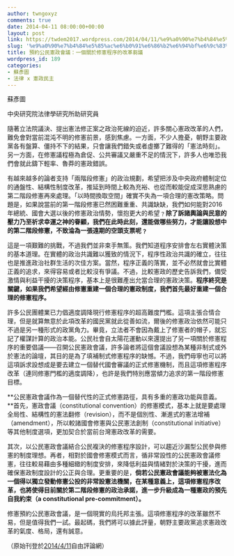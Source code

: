 ```yaml
---
author: twngoxyz
comments: true
date: 2014-04-11 08:00:00+00:00
layout: post
link: https://twdem2017.wordpress.com/2014/04/11/%e9%a0%90%e7%b4%84%e5%85%ac%e6%b0%91%e6%86%b2%e6%94%bf%e6%9c%83%e8%ad%b0%ef%bc%9a%e4%b8%80%e5%80%8b%e9%97%9c%e6%96%bc%e4%bf%ae%e6%86%b2%e7%a8%8b%e5%ba%8f%e7%9a%84%e6%94%b9%e9%9d%a9%e8%8a%bb%e8%ad%b0/
slug: '%e9%a0%90%e7%b4%84%e5%85%ac%e6%b0%91%e6%86%b2%e6%94%bf%e6%9c%83%e8%ad%b0%ef%bc%9a%e4%b8%80%e5%80%8b%e9%97%9c%e6%96%bc%e4%bf%ae%e6%86%b2%e7%a8%8b%e5%ba%8f%e7%9a%84%e6%94%b9%e9%9d%a9%e8%8a%bb%e8%ad%b0'
title: 預約公民憲政會議：一個關於修憲程序的改革芻議
wordpress_id: 189
categories:
- 蘇彥圖
- 法律 x 憲政民主
---
```


蘇彥圖

中央研究院法律學研究所助研究員

  


隨著立法院議決、提出憲法修正案之政治死線的迫近，許多關心憲政改革的人們，難免會對當前混沌不明的修憲前景，感到焦慮。一方面，不少人擔憂，朝野主要政黨各有盤算、僵持不下的結果，只會讓我們錯失或者虛擲了難得的「憲法時刻」。另一方面，在修憲議程極為倉促、公共審議又嚴重不足的情況下，許多人也唯恐我們會就此鑄下輕率、魯莽的憲政錯誤。

  


有越來越多的論者支持「兩階段修憲」的政治規劃，希望把涉及中央政府體制定位的通盤性、結構性制度改革，推延到時間上較為充裕、也從而較能促成深思熟慮的第二階段修憲再來處理。「以時間換取空間」確實不失為一項合理的憲改策略。問題是，如果說當前的第一階段修憲已然困難重重、共識缺缺，我們如何能對2016年總統、國會大選以後的修憲政治情勢，懷抱更大的希望﹖**除了訴諸輿論與民意的壓力乃至祈求幸運之神的眷顧，我們在此時此刻，還能做哪些努力，才能讓設想中的第二階段修憲，不致淪為一張遠期的空頭支票呢﹖**

  


這是一項艱難的挑戰，不過我們並非束手無策。我們知道程序安排會左右實體決策的基本道理。在實體的政治共識難以獲致的情況下，程序性政治共識的確立，往往也是推進政治社群生活的次佳方案。當然，程序正義的落實，並不必然就會比實體正義的追求，來得容易或者比較沒有爭議。不過，比較憲政的歷史告訴我們，備受激情與利益干擾的決策程序，基本上是很難產出允當合理的憲政決策。**程序終究是關鍵，如果我們希望經由修憲重建一個合理的憲政制度，我們首先最好重建一個合理的修憲程序。**

  


許多公民團體業已力倡適度調降現行修憲程序的超高難度門檻。這項主張合情合理，但是就算無意於此項改革的國民黨就此從善如流，爾後的修憲政治依然可能只不過是另一種形式的政黨角力。畢竟，立法者不會因為戴上了修憲者的帽子，就忘記了權謀計算的政治本能。公民社會自太陽花運動以來還提出了另一項關於修憲程序的重要倡議――召開公民憲政會議，許多論者將這個會議設想為某種非制式或外於憲法的論壇，其目的是為了填補制式修憲程序的缺憾。不過，我們毋寧也可以將這項訴求設想成是要去建立一個替代國會審議的正式修憲機制，而且這項修憲程序改革（連同修憲門檻的適度調降），也許是我們特別應當傾力追求的第一階段修憲目標。

  


**公民憲政會議作為一個替代性的正式修憲路徑，具有多重的憲政功能與意義。**首先，憲政會議（constitutional convention）的修憲模式，基本上就是要處理全局性、結構性的憲法翻修（revision），而不是個別性、漸進式的憲法增補（amendment），所以較諸國會修憲與公民憲法創制（constitutional initiative）等其他制度選項，更加契合於當前台灣憲政改革的需要。

其次，以公民憲政會議結合公民複決的修憲程序設計，可以趨近沙漏型公民參與修憲的制度理想。再者，相對於國會修憲模式而言，循非常設性的公民憲政會議修憲，往往較易藉由多種細緻的制度安排，來降低利益與情緒對於決策的干擾，進而確保憲政制度設計的公正與合理。更重要的是，**倘若公民憲政會議能夠被憲法化為一個得以獨立發動修憲公投的非常設憲法機關，在某種意義上，這項修憲程序改革，也將使得目前關於第二階段修憲的政治承諾，進一步升級成為一種憲政的預先自我約束（a constitutional pre-commitment）。**

  


修憲預約公民憲政會議，是一個現實的烏托邦主張。這項修憲程序的改革雖然不易，但是值得我們一試。最起碼，我們將可以據此評量，朝野主要政黨追求憲政改革的氣度、格局，還有誠意。

  


  


（原始刊登於[2014/4/11](http://talk.ltn.com.tw/article/breakingnews/1283246)自由評論網）
